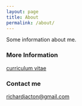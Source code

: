 ```yaml
---
layout: page
title: About
permalink: /about/
---
```


Some information about me.

### More Information

[curriculum vitae](/RichardJActon_CV)

### Contact me

[richardjacton@gmail.com](mailto:richardjacton@gmail.com)
